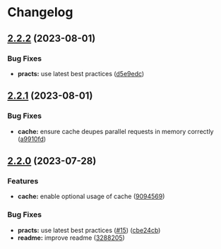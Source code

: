 # Changelog

## [2.2.2](https://github.com/ehmpathy/simple-lambda-client/compare/v2.2.1...v2.2.2) (2023-08-01)


### Bug Fixes

* **practs:** use latest best practices ([d5e9edc](https://github.com/ehmpathy/simple-lambda-client/commit/d5e9edc1e4a9aee545fd59b785f34b35b653f171))

## [2.2.1](https://github.com/ehmpathy/simple-lambda-client/compare/v2.2.0...v2.2.1) (2023-08-01)


### Bug Fixes

* **cache:** ensure cache deupes parallel requests in memory correctly ([a9910fd](https://github.com/ehmpathy/simple-lambda-client/commit/a9910fd327dab9d4270f11ae3cf6d0dd34bd34dc))

## [2.2.0](https://github.com/ehmpathy/simple-lambda-client/compare/v2.1.3...v2.2.0) (2023-07-28)


### Features

* **cache:** enable optional usage of cache ([9094569](https://github.com/ehmpathy/simple-lambda-client/commit/90945697d65e0e0b9e428b297ea9f576d701b1a9))


### Bug Fixes

* **practs:** use latest best practices ([#15](https://github.com/ehmpathy/simple-lambda-client/issues/15)) ([cbe24cb](https://github.com/ehmpathy/simple-lambda-client/commit/cbe24cb2231a5a61cdede568c49423c46230f949))
* **readme:** improve readme ([3288205](https://github.com/ehmpathy/simple-lambda-client/commit/3288205067bf28eef03fbc3ee1632150961f50c1))
